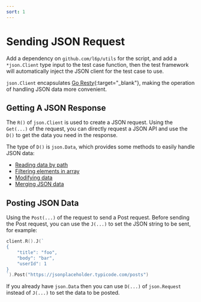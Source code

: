```yaml
---
sort: 1
---
```


# Sending JSON Request

Add a dependency on `github.com/l6p/utils` for the script, and add a `*json.Client` type input to the test case function, 
then the test framework will automatically inject the JSON client for the test case to use.

`json.Client` encapsulates [Go Resty](https://github.com/go-resty/resty){:target="_blank"}, making the operation of handling JSON data more convenient.

## Getting A JSON Response

The `R()` of `json.Client` is used to create a JSON request. Using the `Get(...)` of the request, 
you can directly request a JSON API and use the `D()` to get the data you need in the response.

The type of `D()` is `json.Data`, which provides some methods to easily handle JSON data:
- [Reading data by path]()
- [Filtering elements in array]()
- [Modifying data]()
- [Merging JSON data]()

## Posting JSON Data

Using the `Post(...)` of the request to send a Post request. Before sending the Post request, 
you can use the `J(...)` to set the JSON string to be sent, for example:

```go
client.R().J(`
{
    "title": "foo",
    "body": "bar",
    "userId": 1
}
`).Post("https://jsonplaceholder.typicode.com/posts")
```

If you already have `json.Data` then you can use `D(...)` of `json.Request` instead of `J(...)` to set the data to be posted.
